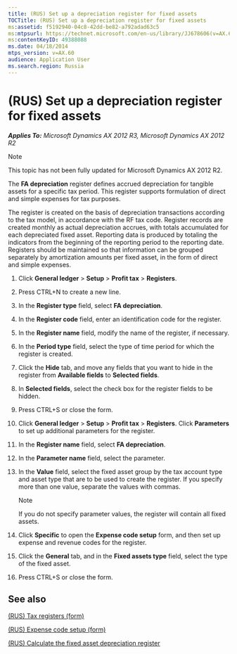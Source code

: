 ```yaml
---
title: (RUS) Set up a depreciation register for fixed assets
TOCTitle: (RUS) Set up a depreciation register for fixed assets
ms:assetid: f5192940-04c8-42dd-be82-a792adad63c5
ms:mtpsurl: https://technet.microsoft.com/en-us/library/JJ678606(v=AX.60)
ms:contentKeyID: 49388088
ms.date: 04/18/2014
mtps_version: v=AX.60
audience: Application User
ms.search.region: Russia
---
```


# (RUS) Set up a depreciation register for fixed assets 


_**Applies To:** Microsoft Dynamics AX 2012 R3, Microsoft Dynamics AX 2012 R2_


> [!NOTE]
> <P>This topic has not been fully updated for Microsoft Dynamics AX 2012 R2.</P>



The **FA depreciation** register defines accrued depreciation for tangible assets for a specific tax period. This register supports formulation of direct and simple expenses for tax purposes.

The register is created on the basis of depreciation transactions according to the tax model, in accordance with the RF tax code. Register records are created monthly as actual depreciation accrues, with totals accumulated for each depreciated fixed asset. Reporting data is produced by totaling the indicators from the beginning of the reporting period to the reporting date. Registers should be maintained so that information can be grouped separately by amortization amounts per fixed asset, in the form of direct and simple expenses.

1.  Click **General ledger** \> **Setup** \> **Profit tax** \> **Registers**.

2.  Press CTRL+N to create a new line.

3.  In the **Register type** field, select **FA depreciation**.

4.  In the **Register code** field, enter an identification code for the register.

5.  In the **Register name** field, modify the name of the register, if necessary.

6.  In the **Period type** field, select the type of time period for which the register is created.

7.  Click the **Hide** tab, and move any fields that you want to hide in the register from **Available fields** to **Selected fields**.

8.  In **Selected fields**, select the check box for the register fields to be hidden.

9.  Press CTRL+S or close the form.

10. Click **General ledger** \> **Setup** \> **Profit tax** \> **Registers**. Click **Parameters** to set up additional parameters for the register.

11. In the **Register name** field, select **FA depreciation**.

12. In the **Parameter name** field, select the parameter.

13. In the **Value** field, select the fixed asset group by the tax account type and asset type that are to be used to create the register. If you specify more than one value, separate the values with commas.
    

    > [!NOTE]
    > <P>If you do not specify parameter values, the register will contain all fixed assets.</P>



14. Click **Specific** to open the **Expense code setup** form, and then set up expense and revenue codes for the register.

15. Click the **General** tab, and in the **Fixed assets type** field, select the type of the fixed asset.

16. Press CTRL+S or close the form.

## See also

[(RUS) Tax registers (form)](https://technet.microsoft.com/en-us/library/jj853195\(v=ax.60\))

[(RUS) Expense code setup (form)](https://technet.microsoft.com/en-us/library/jj839690\(v=ax.60\))

[(RUS) Calculate the fixed asset depreciation register](rus-calculate-the-fixed-asset-depreciation-register.md)

  


